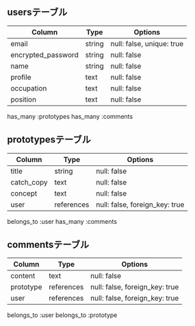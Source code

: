 ## usersテーブル

| Column               | Type     | Options                     |
| -------------------- | -------- | --------------------------- |
| email                | string   | null: false, unique: true   |
| encrypted_password   | string   | null: false                 |
| name                 | string   | null: false                 |
| profile              | text     | null: false                 |
| occupation           | text     | null: false                 |
| position             | text     | null: false                 |

has_many :prototypes
has_many :comments


## prototypesテーブル

| Column       | Type         | Options                          |
| ------------ | ------------ | -------------------------------- |
| title        | string       | null: false                      |
| catch_copy   | text         | null: false                      |
| concept      | text         | null: false                      |
| user         | references   | null: false, foreign_key: true   |

belongs_to :user
has_many :comments


## commentsテーブル

| Column       | Type         | Options                          |
| ------------ | ------------ | -------------------------------- |
| content      | text         | null: false                      |
| prototype    | references   | null: false, foreign_key: true   |
| user         | references   | null: false, foreign_key: true   |

belongs_to :user
belongs_to :prototype